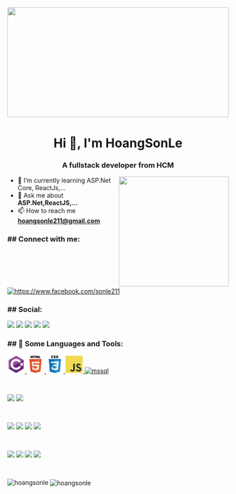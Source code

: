 <img src="https://www.arcanainfo.com/wp-content/uploads/2022/09/react-banner.jpg" height ="250px" width="100%"/>
<h1 align="center">Hi 👋, I'm HoangSonLe</h1>
<h3 align="center">A fullstack developer from HCM</h3>
<img align="right" src= "https://cdn.dribbble.com/users/1162077/screenshots/3848914/programmer.gif" width = "250px" height= "250px"/>

- 🌱 I’m currently learning ASP.Net Core, ReactJs,...
- 💬 Ask me about **ASP.Net,ReactJS,...**
- 📫 How to reach me **hoangsonle211@gmail.com**

<h3 align="left">## Connect with me:</h3>
<p align="left">
    <a href="https://www.facebook.com/sonle211" target="blank"
        ><img
            align="center"
            src="https://raw.githubusercontent.com/rahuldkjain/github-profile-readme-generator/master/src/images/icons/Social/facebook.svg"
            alt="https://www.facebook.com/sonle211"
            height="30"
            width="40"
    /></a>
</p>

<h3 align="left">## Social:</h3>
<p align="left">

![](https://img.shields.io/badge/Bitbucket-0747a6?style=for-the-badge&logo=bitbucket&logoColor=white)
![](https://img.shields.io/badge/Jira-0052CC?style=for-the-badge&logo=Jira&logoColor=white)
![](https://img.shields.io/badge/GitHub-100000?style=for-the-badge&logo=github&logoColor=white)
![](https://img.shields.io/badge/Sourcetree-0052CC?style=for-the-badge&logo=Sourcetree&logoColor=white)
![](https://img.shields.io/badge/Slack-4A154B?style=for-the-badge&logo=slack&logoColor=white)

</p>

<h3 align="left">## 🔧 Some Languages and Tools:</h3>
<p align="left">
    <a href="https://www.w3schools.com/cs/" target="_blank" rel="noreferrer">
        <img
            src="https://raw.githubusercontent.com/devicons/devicon/master/icons/csharp/csharp-original.svg"
            alt="csharp"
            width="40"
            height="40"
        />
    </a>
    <a href="https://www.w3.org/html/" target="_blank" rel="noreferrer">
        <img
            src="https://raw.githubusercontent.com/devicons/devicon/master/icons/html5/html5-original-wordmark.svg"
            alt="html5"
            width="40"
            height="40"
        />
    </a>
    <!-- CSS -->
    <a href="https://www.w3schools.com/css/" target="_blank" rel="noreferrer">
        <img
            src="https://raw.githubusercontent.com/devicons/devicon/master/icons/css3/css3-original-wordmark.svg"
            alt="css3"
            width="40"
            height="40"
        />
    </a>
    <a
        href="https://developer.mozilla.org/en-US/docs/Web/JavaScript"
        target="_blank"
        rel="noreferrer"
    >
        <img
            src="https://raw.githubusercontent.com/devicons/devicon/master/icons/javascript/javascript-original.svg"
            alt="javascript"
            width="40"
            height="40"
        />
    </a>
    <a
        href="https://www.microsoft.com/en-us/sql-server"
        target="_blank"
        rel="noreferrer"
    >
        <img
            src="https://www.svgrepo.com/show/303229/microsoft-sql-server-logo.svg"
            alt="mssql"
            width="40"
            height="40"
        />
    </a>
    <br/>
</p>

<br/>

![](https://img.shields.io/badge/.NET-5C2D91?style=for-the-badge&logo=.net&logoColor=white)
![](https://img.shields.io/badge/React-20232A?style=for-the-badge&logo=react&logoColor=61DAFB)

<br/>

![](https://img.shields.io/badge/Redux-593D88?style=for-the-badge&logo=redux&logoColor=white)
![](https://img.shields.io/badge/Material--UI-0081CB?style=for-the-badge&logo=material-ui&logoColor=white)
![](https://img.shields.io/badge/Sass-CC6699?style=for-the-badge&logo=sass&logoColor=white)
![](https://img.shields.io/badge/Bootstrap-563D7C?style=for-the-badge&logo=bootstrap&logoColor=white)

<br/>

![](https://img.shields.io/badge/Visual_Studio-5C2D91?style=flat&logo=visual%20studio&logoColor=white)
![](https://img.shields.io/badge/Visual_Studio_Code-0078D4?style=flat&logo=visualstudiocode&logoColor=#2496ED&color=2bbc8a)
![](https://img.shields.io/badge/Postman-blueviolet?style=flat&logo=postman&logoColor=#2496ED&color=2bbc8a)
![](https://img.shields.io/badge/Swagger-00B14F?style=flat&logo=swagger&logoColor=#2496ED&color=2bbc8a)

<br/>

<p>
    <img
        align="left"
        src="https://github-readme-stats.vercel.app/api/top-langs?username=hoangsonle&show_icons=true&locale=en&layout=compact"
        alt="hoangsonle"
    />
</p>

<p>
    &nbsp;<img
        align="center"
        src="https://github-readme-stats.vercel.app/api?username=hoangsonle&show_icons=true&locale=en"
        alt="hoangsonle"
    />
</p>
